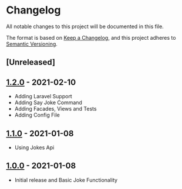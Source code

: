 # Changelog
All notable changes to this project will be documented in this file.

The format is based on [Keep a Changelog](https://keepachangelog.com/en/1.0.0/),
and this project adheres to [Semantic Versioning](https://semver.org/spec/v2.0.0.html).

## [Unreleased]

## [1.2.0] - 2021-02-10
- Adding Laravel Support
- Adding Say Joke Command
- Adding Facades, Views and Tests
- Adding Config File

## [1.1.0] - 2021-01-08
- Using Jokes Api

## [1.0.0] - 2021-01-08
- Initial release and Basic Joke Functionality

[1.0.0]: https://github.com/moaalaa/say-a-joke/releases/tag/1.0.0
[1.1.0]: https://github.com/moaalaa/say-a-joke/releases/tag/1.1.0
[1.2.0]: https://github.com/moaalaa/say-a-joke/releases/tag/1.2.0


